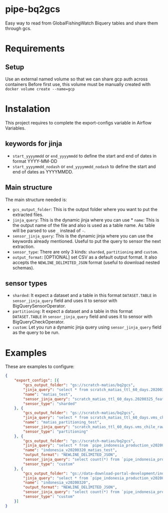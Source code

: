 # pipe-bq2gcs
Easy way to read from GlobalFishingWatch Biquery tables and share them through gcs.

# Requirements

## Setup

Use an external named volume so that we can share gcp auth across containers
Before first use, this volume must be manually created with
  `docker volume create --name=gcp`

# Instalation

This project requires to complete the export-configs variable in Airflow Variables.


## keywords for jinja
* `start_yyyymmdd` or `end_yyyymmdd` to define the start and end of dates in format YYYY-MM-DD
* `start_yyyymmdd_nodash` or `end_yyyymmdd_nodash` to define the start and end of dates as YYYYMMDD.


## Main structure

The main structure needed is:

* `gcs_output_folder`: This is the output folder where you want to put the extracted files.
* `jinja_query`: This is the dynamic jinja where you can use * `name`: This is the output name of the file and also is used as a table name. As table will be parsed to use `_` instead of `-`.
* `sensor_jinja_query`: This is the dynamic jinja where you can use the keywords already mentioned. Useful to put the query to sensor the next extraction.
* `sensor_type`: There are only 3 kinds: `sharded`, `partitioning` and `custom`.
* `output_format`: [OPTIONAL] set CSV as a default output format. It also accepts the `NEWLINE_DELIMITED_JSON` format (useful to download nested schemas).


## sensor types

* `sharded`: It expect a dataset and a table in this format `DATASET.TABLE` in `sensor_jinja_query` field and uses it to sensor with BigQuerySensorOperator.
* `partitioning`: It expect a dataset and a table in this format `DATASET.TABLE` in `sensor_jinja_query` field and uses it to sensor with BigQueryCheckOperator.
* `custom`: Let you run a dynamic jinja query using `sensor_jinja_query` field as the query to be run.



# Examples

These are examples to configure:

```json
{
	"export_configs": [{
		"gcs_output_folder": "gs://scratch-matias/bq2gcs",
		"jinja_query": "select * from scratch_matias_ttl_60_days.20200325_features_{{ start_yyyymmdd_nodash }}",
		"name": "matias_test",
		"sensor_jinja_query": "scratch_matias_ttl_60_days.20200325_features_",
		"sensor_type": "sharded"
	}, {
		"gcs_output_folder": "gs://scratch-matias/bq2gcs",
		"jinja_query": "select * from scratch_matias_ttl_60_days.vms_chile_raw_chile_aquaculture_naf_processed_partitioned where timestamp = TIMESTAMP(\"{{ start_yyyymmdd }}\")",
		"name": "matias_partitioning_test",
		"sensor_jinja_query": "scratch_matias_ttl_60_days.vms_chile_raw_chile_aquaculture_naf_processed_partitioned",
		"sensor_type": "partitioning"
	}, {
		"gcs_output_folder": "gs://scratch-matias/bq2gcs",
		"jinja_query": "select * from `pipe_indonesia_production_v20200320.messages_scored_*` where timestamp >= TIMESTAMP(\"{{ start_yyyymmdd }}\") and timestamp < TIMESTAMP(\"{{ end_yyyymmdd }}\") and nnet_score != 0",
		"name": "indonesia_v20200320_matias_test",
		"output_format": "NEWLINE_DELIMITED_JSON",
		"sensor_jinja_query": "select count(*) from `pipe_indonesia_production_v20200320.messages_scored_*` where timestamp >= TIMESTAMP(\"{{ start_yyyymmdd }}\") and timestamp < TIMESTAMP(\"{{ end_yyyymmdd }}\") and nnet_score != 0",
		"sensor_type": "custom"
	}, {
		"gcs_output_folder": "gs://data-download-portal-development/indonesia_v20200320/monthly",
		"jinja_query": "select * from `pipe_indonesia_production_v20200320.messages_scored_*` where timestamp >= TIMESTAMP(\"{{ start_yyyymmdd }}\") and timestamp <= TIMESTAMP(\"{{ end_yyyymmdd }}\") and nnet_score != 0",
		"name": "indonesia_v20200320",
		"output_format": "NEWLINE_DELIMITED_JSON",
		"sensor_jinja_query": "select count(*) from `pipe_indonesia_production_v20200320.messages_scored_*` where timestamp >= TIMESTAMP(\"{{ start_yyyymmdd }}\") and timestamp <= TIMESTAMP(\"{{ end_yyyymmdd }}\") and nnet_score != 0",
		"sensor_type": "custom"
	}]
}
```
